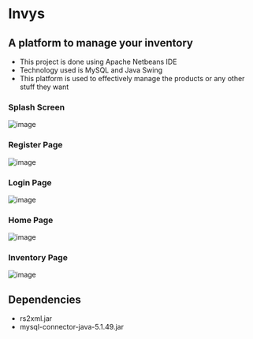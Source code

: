 # Invys
## A platform to manage your inventory
- This project is done using Apache Netbeans IDE
- Technology used is MySQL and Java Swing
- This platform is used to effectively manage the products or any other stuff they want

### Splash Screen
![image](https://user-images.githubusercontent.com/78098329/147255864-d8f59d96-0185-4680-b2e6-8a722bdd36db.png)

### Register Page
![image](https://user-images.githubusercontent.com/78098329/147256284-5f3f26de-57bf-41f2-96e5-62e2d98b2d2b.png)

### Login Page
![image](https://user-images.githubusercontent.com/78098329/147257023-40800631-eb85-4951-929f-eb5ea0dae40a.png)

### Home Page
![image](https://user-images.githubusercontent.com/78098329/147256921-bf20d30f-c6ab-4780-9c0e-4b3017ac5be7.png)

### Inventory Page
![image](https://user-images.githubusercontent.com/78098329/147257115-bd6beb8d-33cc-44c3-8448-ed1b7053ebbc.png)

## Dependencies
- rs2xml.jar
- mysql-connector-java-5.1.49.jar

